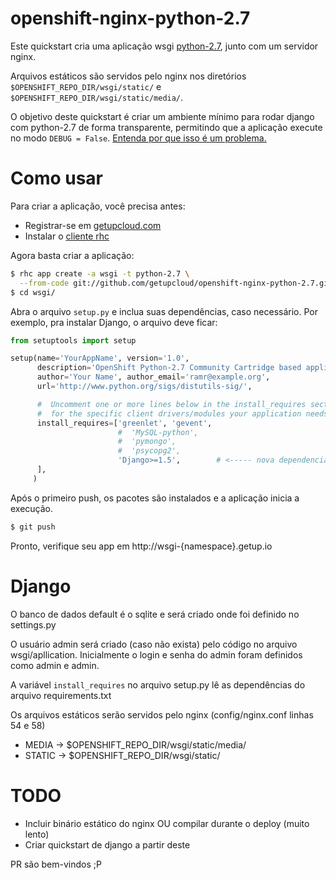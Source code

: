 openshift-nginx-python-2.7
==========================

Este quickstart cria uma aplicação wsgi [python-2.7](https://github.com/openshift/openshift-community-cartridge-python-2.7),
junto com um servidor nginx.

Arquivos estáticos são servidos pelo nginx nos diretórios `$OPENSHIFT_REPO_DIR/wsgi/static/` e `$OPENSHIFT_REPO_DIR/wsgi/static/media/`.

O objetivo deste quickstart é criar um ambiente mínimo para rodar django com python-2.7 de forma transparente, permitindo que a aplicação
execute no modo `DEBUG = False`. [Entenda por que isso é um problema.](https://docs.djangoproject.com/en/1.5/howto/static-files/)

Como usar
=========

Para criar a aplicação, você precisa antes:

* Registrar-se em [getupcloud.com](http://getupcloud.com)
* Instalar o [cliente rhc](https://getup.zendesk.com/entries/23056511)

Agora basta criar a aplicação:

```sh
$ rhc app create -a wsgi -t python-2.7 \
  --from-code git://github.com/getupcloud/openshift-nginx-python-2.7.git
$ cd wsgi/
```

Abra o arquivo `setup.py` e inclua suas dependências, caso necessário.
Por exemplo, pra instalar Django, o arquivo deve ficar:

```python
from setuptools import setup

setup(name='YourAppName', version='1.0',
      description='OpenShift Python-2.7 Community Cartridge based application',
      author='Your Name', author_email='ramr@example.org',
      url='http://www.python.org/sigs/distutils-sig/',

      #  Uncomment one or more lines below in the install_requires section
      #  for the specific client drivers/modules your application needs.
      install_requires=['greenlet', 'gevent',
                        #  'MySQL-python',
                        #  'pymongo',
                        #  'psycopg2',
                        'Django>=1.5',        # <----- nova dependencia
      ],
     )
```

Após o primeiro push, os pacotes são instalados e a aplicação inicia a execução.

```sh
$ git push
```

Pronto, verifique seu app em http://wsgi-{namespace}.getup.io

Django
======

O banco de dados default é o sqlite e será criado onde foi definido no settings.py

O usuário admin será criado (caso não exista) pelo código no arquivo wsgi/apllication. Inicialmente o login e senha do admin foram definidos como admin e admin.

A variável `install_requires` no arquivo setup.py lê as dependências do arquivo requirements.txt

Os arquivos estáticos serão servidos pelo nginx (config/nginx.conf linhas 54 e 58)
* MEDIA  -> $OPENSHIFT_REPO_DIR/wsgi/static/media/
* STATIC -> $OPENSHIFT_REPO_DIR/wsgi/static/ 

TODO
====

* Incluir binário estático do nginx OU compilar durante o deploy (muito lento)
* Criar quickstart de django a partir deste


PR são bem-vindos ;P
